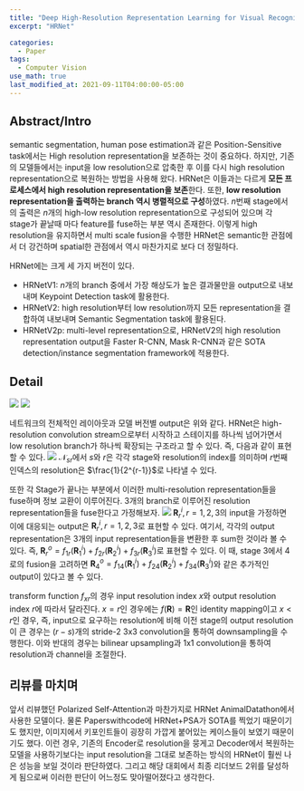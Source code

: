 ```yaml
---
title: "Deep High-Resolution Representation Learning for Visual Recognition"
excerpt: "HRNet"

categories:
  - Paper
tags:
  - Computer Vision
use_math: true
last_modified_at: 2021-09-11T04:00:00-05:00
---
```


## Abstract/Intro

semantic segmentation, human pose estimation과 같은 Position-Sensitive task에서는 High resolution representation을 보존하는 것이 중요하다. 하지만, 기존의 모델들에서는 input을 low resolution으로 압축한 후 이를 다시 high resolution representation으로 복원하는 방법을 사용해 왔다.
HRNet은 이들과는 다르게 **모든 프로세스에서 high resolution representation을 보존**한다. 또한, **low resolution representation을 출력하는 branch 역시 병렬적으로 구성**하였다. $n$번째 stage에서의 출력은 $n$개의 high-low resolution representation으로 구성되어 있으며 각 stage가 끝날때 마다 feature를 fuse하는 부분 역시 존재한다. 이렇게 high resolution을 유지하면서 multi scale fusion을 수행한 HRNet은 semantic한 관점에서 더 강건하며 spatial한 관점에서 역시 마찬가지로 보다 더 정밀하다.

HRNet에는 크게 세 가지 버전이 있다.

- HRNetV1: $n$개의 branch 중에서 가장 해상도가 높은 결과물만을 output으로 내보내며 Keypoint Detection task에 활용한다.
- HRNetV2: high resolution부터 low resolution까지 모든 representation을 결합하여 내보내며 Semantic Segmentation task에 활용된다.
- HRNetV2p: multi-level representation으로, HRNetV2의 high resolution representation output을 Faster R-CNN, Mask R-CNN과 같은 SOTA detection/instance segmentation framework에 적용한다.

## Detail

![](https://images.velog.io/images/shjas94/post/63d08f01-515e-487a-b254-00e109c975d3/image.png)
![](https://images.velog.io/images/shjas94/post/45b26287-fb50-4974-98f5-0bf46dc62f95/image.png)

네트워크의 전체적인 레이아웃과 모델 버전별 output은 위와 같다.
HRNet은 high-resolution convolution stream으로부터 시작하고 스테이지를 하나씩 넘어가면서 low resolution branch가 하나씩 확장되는 구조라고 할 수 있다. 즉, 다음과 같이 표현할 수 있다.
![](https://images.velog.io/images/shjas94/post/01da0c87-7d2c-4f36-95d4-3a40e43b2390/image.png)
$\mathcal{N}_{sr}$에서 $s$와 $r$은 각각 stage와 resolution의 index를 의미하며 $r$번째 인덱스의 resolution은 $\frac{1}{2^{r-1}}$로 나타낼 수 있다.

또한 각 Stage가 끝나는 부분에서 이러한 multi-resolution representation들을 fuse하며 정보 교환이 이루어진다. 3개의 branch로 이루어진 resolution representation들을 fuse한다고 가정해보자.
![](https://images.velog.io/images/shjas94/post/5619da67-4091-41a2-892b-f785452a7529/image.png)
$\mathbf{R}_r^i, r=1,2,3$의 input을 가정하면 이에 대응되는 output은 $\mathbf{R}_r^i, r=1,2,3$로 표현할 수 있다.
여기서, 각각의 output representation은 3개의 input representation들을 변환한 후 sum한 것이라 볼 수 있다. 즉, $\mathbf{R}^o_r = f_{1r}(\mathbf{R}_1^i)+f_{2r}(\mathbf{R}_2^i)+f_{3r}(\mathbf{R}_3^i)$로 표현할 수 있다. 이 때, stage 3에서 4로의 fusion을 고려하면 $\mathbf{R}^o_4 = f_{14}(\mathbf{R}_1^i)+f_{24}(\mathbf{R}_2^i)+f_{34}(\mathbf{R}_3^i)$와 같은 추가적인 output이 있다고 볼 수 있다.

transform function $f_{xr}$의 경우 input resolution index $x$와 output resolution index $r$에 따라서 달라진다. $x = r$인 경우에는 $f(\mathbf{R}) = \mathbf{R}$인 identity mapping이고 $x < r$인 경우, 즉, input으로 요구하는 resolution에 비해 이전 stage의 output resolution이 큰 경우는 $(r-s)$개의 stride-2 3x3 convolution을 통하여 downsampling을 수행한다. 이와 반대의 경우는 bilinear upsampling과 1x1 convolution을 통하여 resolution과 channel을 조절한다.

## 리뷰를 마치며

앞서 리뷰했던 Polarized Self-Attention과 마찬가지로 HRNet AnimalDatathon에서 사용한 모델이다. 물론 Paperswithcode에 HRNet+PSA가 SOTA를 찍었기 때문이기도 했지만, 이미지에서 키포인트들이 굉장히 가깝게 붙어있는 케이스들이 보였기 때문이기도 했다. 이런 경우, 기존의 Encoder로 resolution을 뭉게고 Decoder에서 복원하는 모델을 사용하기보다는 input resolution을 그대로 보존하는 방식의 HRNet이 훨씬 나은 성능을 보일 것이라 판단하였다. 그리고 해당 대회에서 최종 리더보드 2위를 달성하게 됨으로써 이러한 판단이 어느정도 맞아떨어졌다고 생각한다.
